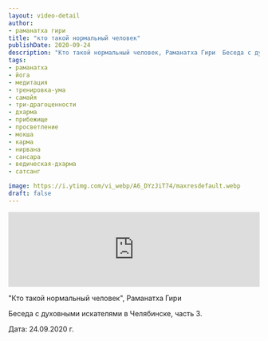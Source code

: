 ```yaml
---
layout: video-detail
author:
- раманатха гири
title: "кто такой нормальный человек"
publishDate: 2020-09-24
description: "Кто такой нормальный человек, Раманатха Гири  Беседа с духовными искателями в Челябинске, часть 3.   Дата  24.09.2020 г."
tags: 
- раманатха
- йога
- медитация
- тренировка-ума
- самайя
- три-драгоценности
- дхарма
- прибежище
- просветление
- мокша
- карма
- нирвана
- сансара
- ведическая-дхарма
- сатсанг

image: https://i.ytimg.com/vi_webp/A6_DYzJiT74/maxresdefault.webp
draft: false
---
```


<iframe width="100%" src="https://www.youtube.com/embed/A6_DYzJiT74" frameborder="0" allowfullscreen=""></iframe> 

 "Кто такой нормальный человек", Раманатха Гири

 Беседа с духовными искателями в Челябинске, часть 3.  

 Дата: 24.09.2020 г.

  

 